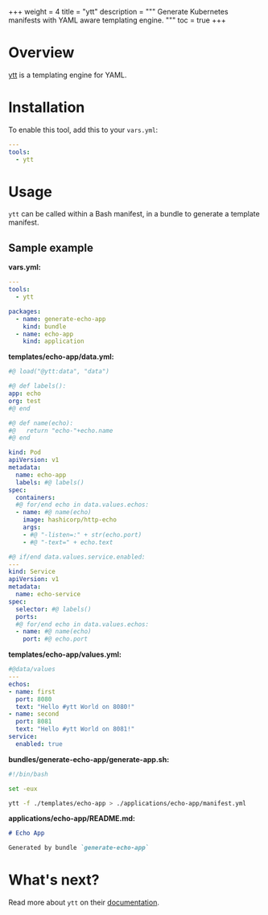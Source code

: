 +++
weight = 4
title = "ytt"
description = """
Generate Kubernetes manifests with YAML aware templating engine.
"""
toc = true
+++

# Overview

[ytt](https://carvel.dev/ytt) is a templating engine for YAML.

# Installation


To enable this tool, add this to your `vars.yml`:

```yaml
---
tools:
  - ytt
```

# Usage

`ytt` can be called within a Bash manifest, in a bundle to generate a template
manifest.

## Sample example

**vars.yml:**

```yaml
---
tools:
  - ytt

packages:
  - name: generate-echo-app
    kind: bundle
  - name: echo-app
    kind: application
```

**templates/echo-app/data.yml:**

```yaml
#@ load("@ytt:data", "data")

#@ def labels():
app: echo
org: test
#@ end

#@ def name(echo):
#@   return "echo-"+echo.name
#@ end

kind: Pod
apiVersion: v1
metadata:
  name: echo-app
  labels: #@ labels()
spec:
  containers:
  #@ for/end echo in data.values.echos:
  - name: #@ name(echo)
    image: hashicorp/http-echo
    args:
    - #@ "-listen=:" + str(echo.port)
    - #@ "-text=" + echo.text

#@ if/end data.values.service.enabled:
---
kind: Service
apiVersion: v1
metadata:
  name: echo-service
spec:
  selector: #@ labels()
  ports:
  #@ for/end echo in data.values.echos:
  - name: #@ name(echo)
    port: #@ echo.port
```

**templates/echo-app/values.yml:**

```yaml
#@data/values
---
echos:
- name: first
  port: 8080
  text: "Hello #ytt World on 8080!"
- name: second
  port: 8081
  text: "Hello #ytt World on 8081!"
service:
  enabled: true
```

**bundles/generate-echo-app/generate-app.sh:**

```bash
#!/bin/bash

set -eux

ytt -f ./templates/echo-app > ./applications/echo-app/manifest.yml
```

**applications/echo-app/README.md:**

```markdown
# Echo App

Generated by bundle `generate-echo-app`
```

# What's next?

Read more about `ytt` on their
[documentation](https://carvel.dev/ytt/docs/latest/).